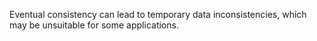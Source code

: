 Eventual consistency can lead to temporary data inconsistencies, which may be unsuitable for some applications.